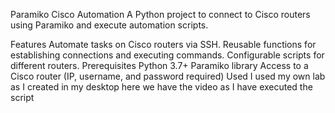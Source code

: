 Paramiko Cisco Automation
A Python project to connect to Cisco routers using Paramiko and execute automation scripts.

Features
Automate tasks on Cisco routers via SSH.
Reusable functions for establishing connections and executing commands.
Configurable scripts for different routers.
Prerequisites
Python 3.7+
Paramiko library
Access to a Cisco router (IP, username, and password required)
Used
I used my own lab as I created in my desktop
here we have the video as I have executed the script
